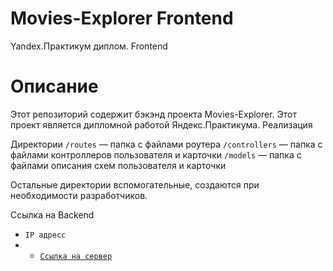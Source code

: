 # Movies-Explorer Frontend
Yandex.Практикум диплом. Frontend

# Описание

Этот репозиторий содержит бэкэнд проекта Movies-Explorer. Этот проект является дипломной работой Яндекс.Практикума. Реализация 

Директории
`/routes` — папка с файлами роутера
`/controllers` — папка с файлами контроллеров пользователя и карточки
`/models` — папка с файлами описания схем пользователя и карточки

Остальные директории вспомогательные, создаются при необходимости разработчиков.

Ссылка на Backend
* `IP адресс`
* * [`Ссылка на сервер`](http://ya.ru)
